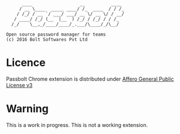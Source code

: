 	      ____                  __          ____
	     / __ \____  _____ ____/ /_  ____  / / /_
	    / /_/ / __ `/ ___/ ___/ __ \/ __ \/ / __/
	   / ____/ /_/ (__  |__  ) /_/ / /_/ / / /_
	  /_/    \__,_/____/____/_.___/\____/_/\__/

	Open source password manager for teams
	(c) 2016 Bolt Softwares Pvt Ltd


Licence
==============

Passbolt Chrome extension is distributed under [Affero General Public License v3](http://www.gnu.org/licenses/agpl-3.0.html)


Warning
==============

This is a work in progress. This is not a working extension.
